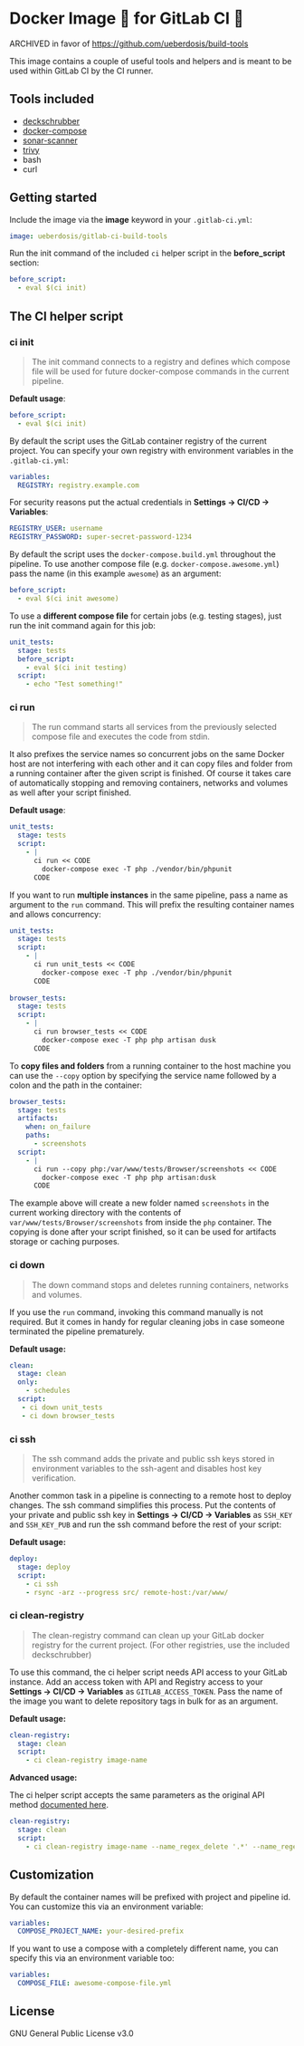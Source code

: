 # Docker Image 🐳 for GitLab CI 🦊

ARCHIVED in favor of https://github.com/ueberdosis/build-tools

This image contains a couple of useful tools and helpers and is meant to be used within GitLab CI by the CI runner.

## Tools included

* [deckschrubber](https://github.com/fraunhoferfokus/deckschrubber/)
* [docker-compose](https://github.com/docker/compose)
* [sonar-scanner](https://github.com/SonarSource/sonar-scanner-cli)
* [trivy](https://www.github.com/knqyf263/trivy)
* bash
* curl

## Getting started

Include the image via the **image** keyword in your `.gitlab-ci.yml`:

```yaml
image: ueberdosis/gitlab-ci-build-tools
```

Run the init command of the included `ci` helper script in the **before_script** section:

```yaml
before_script:
  - eval $(ci init)
```

## The CI helper script

### ci init

> The init command connects to a registry and defines which compose file will be used for future docker-compose commands in the current pipeline.

**Default usage**:

```yaml
before_script:
  - eval $(ci init) 
```

By default the script uses the GitLab container registry of the current project. You can specify your own registry with environment variables in the `.gitlab-ci.yml`:

```yaml
variables:
  REGISTRY: registry.example.com
```

For security reasons put the actual credentials in **Settings → CI/CD → Variables**:

```yaml
REGISTRY_USER: username
REGISTRY_PASSWORD: super-secret-password-1234
```

By default the script uses the `docker-compose.build.yml` throughout the pipeline. To use another compose file (e.g. `docker-compose.awesome.yml`) pass the name (in this example `awesome`) as an argument: 

```yaml
before_script:
  - eval $(ci init awesome) 
```

To use a **different compose file** for certain jobs (e.g. testing stages), just run the init command again for this job:

```yaml
unit_tests:
  stage: tests
  before_script:
    - eval $(ci init testing)
  script:
    - echo "Test something!"
```

### ci run

> The run command starts all services from the previously selected compose file and executes the code from stdin.

It also prefixes the service names so concurrent jobs on the same Docker host are not interfering with each other and it can copy files and folder from a running container after the given script is finished. Of course it takes care of automatically stopping and removing containers, networks and volumes as well after your script finished.

**Default usage**:

```yaml
unit_tests:
  stage: tests
  script:
    - |
      ci run << CODE
        docker-compose exec -T php ./vendor/bin/phpunit
      CODE
```

If you want to run **multiple instances** in the same pipeline, pass a name as argument to the `run` command. This will prefix the resulting container names and allows concurrency:

```yaml
unit_tests:
  stage: tests
  script:
    - |
      ci run unit_tests << CODE
        docker-compose exec -T php ./vendor/bin/phpunit
      CODE
    
browser_tests:
  stage: tests
  script:
    - |
      ci run browser_tests << CODE
        docker-compose exec -T php php artisan dusk
      CODE
```

To **copy files and folders** from a running container to the host machine you can use the `--copy` option by specifying the service name followed by a colon and the path in the container:

```yaml
browser_tests:
  stage: tests
  artifacts:
    when: on_failure
    paths:
      - screenshots
  script:
    - |
      ci run --copy php:/var/www/tests/Browser/screenshots << CODE
        docker-compose exec -T php php artisan:dusk
      CODE
```

The example above will create a new folder named `screenshots` in the current working directory with the contents of `var/www/tests/Browser/screenshots` from inside the `php`  container. The copying is done after your script finished, so it can be used for artifacts storage or caching purposes.

### ci down

> The down command stops and deletes running containers, networks and volumes.

If you use the `run` command, invoking this command manually is not required. But it comes in handy for regular cleaning jobs in case someone terminated the pipeline prematurely.

**Default usage:**

```yaml
clean:
  stage: clean
  only:
    - schedules
  script:
   - ci down unit_tests
   - ci down browser_tests
```

### ci ssh

> The ssh command adds the private and public ssh keys stored in environment variables to the ssh-agent and disables host key verification.

Another common task in a pipeline is connecting to a remote host to deploy changes. The ssh command simplifies this process. Put the contents of your private and public ssh key in **Settings → CI/CD → Variables** as `SSH_KEY` and `SSH_KEY_PUB` and run the ssh command before the rest of your script:

**Default usage:**

```yaml
deploy:
  stage: deploy
  script:
    - ci ssh
    - rsync -arz --progress src/ remote-host:/var/www/
```

### ci clean-registry

> The clean-registry command can clean up your GitLab docker registry for the current project. (For other registries, use the included deckschrubber)

To use this command, the ci helper script needs API access to your GitLab instance. Add an access token with API and Registry access to your **Settings → CI/CD → Variables** as `GITLAB_ACCESS_TOKEN`. Pass the name of the image you want to delete repository tags in bulk for as an argument.

**Default usage:**

```yaml
clean-registry:
  stage: clean
  script:
    - ci clean-registry image-name
```

**Advanced usage:**

The ci helper script accepts the same parameters as the original API method [documented here](https://docs.gitlab.com/ee/api/container_registry.html#delete-repository-tags-in-bulk).

```yaml
clean-registry:
  stage: clean
  script:
    - ci clean-registry image-name --name_regex_delete '.*' --name_regex_keep 'master.*' --keep_n 5 --older_than 14d
```

## Customization

By default the container names will be prefixed with project and pipeline id. You can customize this via an environment variable:

```yaml
variables:
  COMPOSE_PROJECT_NAME: your-desired-prefix 
```

If you want to use a compose with a completely different name, you can specify this via an environment variable too:

```yaml
variables:
  COMPOSE_FILE: awesome-compose-file.yml
```

## License

GNU General Public License v3.0
